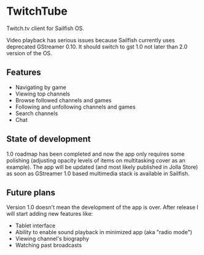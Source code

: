 TwitchTube
==========

Twitch.tv client for Sailfish OS.

Video playback has serious issues because Sailfish currently uses deprecated GStreamer 0.10. It should switch to gst 1.0 not later than 2.0 version of the OS.

Features
--------
- Navigating by game
- Viewing top channels
- Browse followed channels and games
- Following and unfollowing channels and games
- Search channels
- Chat

State of development
--------------------
1.0 roadmap has been completed and now the app only requires some polishing (adjusting opacity levels of items on multitasking cover as an example).
The app will be updated (and most likely published in Jolla Store) as soon as GStreamer 1.0 based multimedia stack is available in Sailfish.

Future plans
------------
Version 1.0 doesn't mean the development of the app is over. After release I will start adding new features like:
- Tablet interface
- Ability to enable sound playback in minimized app (aka "radio mode")
- Viewing channel's biography
- Watching past broadcasts
